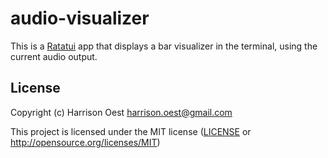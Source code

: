 # audio-visualizer

This is a [Ratatui] app that displays a bar visualizer in the terminal, using the current audio output.

[Ratatui]: https://ratatui.rs
[Simple Template]: https://github.com/ratatui/templates/tree/main/simple

## License

Copyright (c) Harrison Oest <harrison.oest@gmail.com>

This project is licensed under the MIT license ([LICENSE] or <http://opensource.org/licenses/MIT>)

[LICENSE]: ./LICENSE
